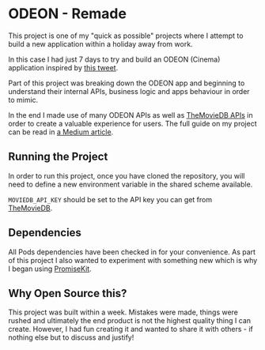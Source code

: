 # ODEON - Remade

This project is one of my "quick as possible" projects where I attempt to build
a new application within a holiday away from work.

In this case I had just 7 days to try and build an ODEON (Cinema) application inspired
by [this tweet](https://twitter.com/flawlessappio/status/1072084792483684352).

Part of this project was breaking down the ODEON app and beginning to understand their
internal APIs, business logic and apps behaviour in order to mimic.

In the end I made use of many ODEON APIs as well as [TheMovieDB APIs](https://www.themoviedb.org/)
in order to create a valuable experience for users. The full guide on my project can be read in [a Medium article](https://medium.com/flawless-app-stories/a-christmas-challenge-a-cinema-app-in-just-7-days-1c9aa998e765).

## Running the Project

In order to run this project, once you have cloned the repository, you will need to
define a new environment variable in the shared scheme available.

`MOVIEDB_API_KEY` should be set to the API key you can get from [TheMovieDB](https://www.themoviedb.org/account/signup).

## Dependencies

All Pods dependencies have been checked in for your convenience. As part of this project
I also wanted to experiment with something new which is why I began using [PromiseKit](https://github.com/mxcl/PromiseKit).

## Why Open Source this?

This project was built within a week. Mistakes were made, things were rushed and ultimately
the end product is not the highest quality thing I can create. However, I had fun creating
it and wanted to share it with others - if nothing else but to discuss and justify!
